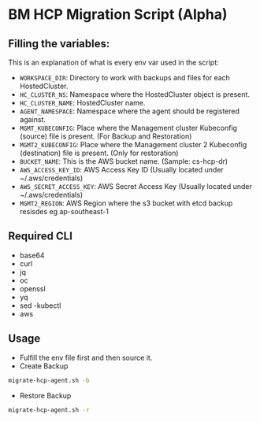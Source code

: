 # BM HCP Migration Script (Alpha)

## Filling the variables:

This is an explanation of what is every env var used in the script:

- `WORKSPACE_DIR`: Directory to work with backups and files for each HostedCluster.
- `HC_CLUSTER_NS`: Namespace where the HostedCluster object is present.
- `HC_CLUSTER_NAME`: HostedCluster name.
- `AGENT_NAMESPACE`: Namespace where the agent should be registered against.
- `MGMT_KUBECONFIG`: Place where the Management cluster Kubeconfig (source) file is present. (For Backup and Restoration)
- `MGMT2_KUBECONFIG`: Place where the Management cluster 2 Kubeconfig (destination) file is present. (Only for restoration)
- `BUCKET_NAME`: This is the AWS bucket name. (Sample: cs-hcp-dr)
- `AWS_ACCESS_KEY_ID`: AWS Access Key ID (Usually located under ~/.aws/credentials)
- `AWS_SECRET_ACCESS_KEY`: AWS Secret Access Key (Usually located under ~/.aws/credentials)
- `MGMT2_REGION`: AWS Region where the s3 bucket with etcd backup resisdes eg ap-southeast-1

## Required CLI
- base64
- curl
- jq
- oc
- openssl
- yq
- sed
-kubectl
- aws

## Usage

- Fulfill the env file first and then source it.
- Create Backup

```bash
migrate-hcp-agent.sh -b
```

- Restore Backup

```bash
migrate-hcp-agent.sh -r
```
